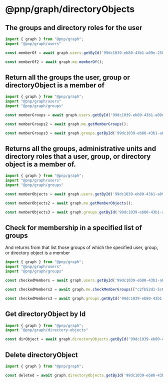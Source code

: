 # @pnp/graph/directoryObjects


## The groups and directory roles for the user
```TypeScript
import { graph } from "@pnp/graph";
import "@pnp/graph/users"

const memberOf = await graph.users.getById('99dc1039-eb80-43b1-a09e-250d50a80b26').memberOf();

const memberOf2 = await graph.me.memberOf();

```

## Return all the groups the user, group or directoryObject is a member of
```TypeScript
import { graph } from "@pnp/graph";
import "@pnp/graph/users"
import "@pnp/graph/groups"

const memberGroups = await graph.users.getById('99dc1039-eb80-43b1-a09e-250d50a80b26').getMemberGroups();

const memberGroups2 = await graph.me.getMemberGroups();

const memberGroups3 = await graph.groups.getById('99dc1039-eb80-43b1-a09e-250d50a80b26').getMemberGroups();


```
## Returns all the groups, administrative units and directory roles that a user, group, or directory object is a member of.
```TypeScript
import { graph } from "@pnp/graph";
import "@pnp/graph/users"
import "@pnp/graph/groups"

const memberObjects = await graph.users.getById('99dc1039-eb80-43b1-a09e-250d50a80b26').getMemberObjects();

const memberObjects2 = await graph.me.getMemberObjects();

const memberObjects3 = await graph.groups.getById('99dc1039-eb80-43b1-a09e-250d50a80b26').getMemberObjects();
```
## Check for membership in a specified list of groups
And returns from that list those groups of which the specified user, group, or directory object is a member
```TypeScript
import { graph } from "@pnp/graph";
import "@pnp/graph/users"
import "@pnp/graph/groups"

const checkedMembers = await graph.users.getById('99dc1039-eb80-43b1-a09e-250d50a80b26').checkMemberGroups(["c2fb52d1-5c60-42b1-8c7e-26ce8dc1e741","2001bb09-1d46-40a6-8176-7bb867fb75aa"]);

const checkedMembers2 = await graph.me.checkMemberGroups(["c2fb52d1-5c60-42b1-8c7e-26ce8dc1e741","2001bb09-1d46-40a6-8176-7bb867fb75aa"]);

const checkedMembers3 = await graph.groups.getById('99dc1039-eb80-43b1-a09e-250d50a80b26').checkMemberGroups(["c2fb52d1-5c60-42b1-8c7e-26ce8dc1e741","2001bb09-1d46-40a6-8176-7bb867fb75aa"]);
```

## Get directoryObject by Id
```TypeScript
import { graph } from "@pnp/graph";
import "@pnp/graph/directory-objects"

const dirObject = await graph.directoryObjects.getById('99dc1039-eb80-43b1-a09e-250d50a80b26');

```


## Delete directoryObject
```TypeScript
import { graph } from "@pnp/graph";

const deleted = await graph.directoryObjects.getById('99dc1039-eb80-43b1-a09e-250d50a80b26').delete()

```
